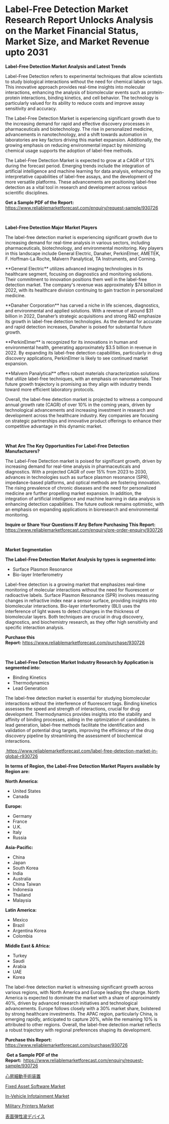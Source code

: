 <p><h1>Label-Free Detection Market Research Report Unlocks Analysis on the Market Financial Status, Market Size, and Market Revenue upto 2031</h1></p><p><strong>Label-Free Detection Market Analysis and Latest Trends</strong></p>
<p><p>Label-Free Detection refers to experimental techniques that allow scientists to study biological interactions without the need for chemical labels or tags. This innovative approach provides real-time insights into molecular interactions, enhancing the analysis of biomolecular events such as protein-protein interactions, binding kinetics, and cell behavior. The technology is particularly valued for its ability to reduce costs and improve assay sensitivity and accuracy.</p><p>The Label-Free Detection Market is experiencing significant growth due to the increasing demand for rapid and effective discovery processes in pharmaceuticals and biotechnology. The rise in personalized medicine, advancements in nanotechnology, and a shift towards automation in laboratories are key factors driving this market expansion. Additionally, the growing emphasis on reducing environmental impact by minimizing chemical usage supports the adoption of label-free methods.</p><p>The Label-Free Detection Market is expected to grow at a CAGR of 13% during the forecast period. Emerging trends include the integration of artificial intelligence and machine learning for data analysis, enhancing the interpretative capabilities of label-free assays, and the development of more versatile platforms. These advancements are positioning label-free detection as a vital tool in research and development across various scientific disciplines.</p></p>
<p><strong>Get a Sample PDF of the Report:&nbsp;</strong> <a href="https://www.reliablemarketforecast.com/enquiry/request-sample/930726">https://www.reliablemarketforecast.com/enquiry/request-sample/930726</a></p>
<p>&nbsp;</p>
<p><strong>Label-Free Detection Major Market Players</strong></p>
<p><p>The label-free detection market is experiencing significant growth due to increasing demand for real-time analysis in various sectors, including pharmaceuticals, biotechnology, and environmental monitoring. Key players in this landscape include General Electric, Danaher, PerkinElmer, AMETEK, F. Hoffman-La Roche, Malvern Panalytical, TA Instruments, and Corning.</p><p>**General Electric** utilizes advanced imaging technologies in its healthcare segment, focusing on diagnostics and monitoring solutions. Their commitment to innovation positions them well in the label-free detection market. The company's revenue was approximately $74 billion in 2022, with its healthcare division continuing to gain traction in personalized medicine.</p><p>**Danaher Corporation** has carved a niche in life sciences, diagnostics, and environmental and applied solutions. With a revenue of around $31 billion in 2022, Danaher’s strategic acquisitions and strong R&D emphasize its growth in label-free detection technologies. As the demand for accurate and rapid detection increases, Danaher is poised for substantial future growth.</p><p>**PerkinElmer** is recognized for its innovations in human and environmental health, generating approximately $3.5 billion in revenue in 2022. By expanding its label-free detection capabilities, particularly in drug discovery applications, PerkinElmer is likely to see continued market expansion.</p><p>**Malvern Panalytical** offers robust materials characterization solutions that utilize label-free techniques, with an emphasis on nanomaterials. Their future growth trajectory is promising as they align with industry trends toward more efficient laboratory protocols.</p><p>Overall, the label-free detection market is projected to witness a compound annual growth rate (CAGR) of over 10% in the coming years, driven by technological advancements and increasing investment in research and development across the healthcare industry. Key companies are focusing on strategic partnerships and innovative product offerings to enhance their competitive advantage in this dynamic market.</p></p>
<p>&nbsp;</p>
<p><strong>What Are The Key Opportunities For Label-Free Detection Manufacturers?</strong></p>
<p><p>The Label-Free Detection market is poised for significant growth, driven by increasing demand for real-time analysis in pharmaceuticals and diagnostics. With a projected CAGR of over 15% from 2023 to 2030, advances in technologies such as surface plasmon resonance (SPR), impedance-based platforms, and optical methods are fostering innovation. The rising prevalence of chronic diseases and the need for personalized medicine are further propelling market expansion. In addition, the integration of artificial intelligence and machine learning in data analysis is enhancing detection capabilities. The future outlook remains optimistic, with an emphasis on expanding applications in bioresearch and environmental monitoring.</p></p>
<p><strong>Inquire or Share Your Questions If Any Before Purchasing This Report:</strong> <a href="https://www.reliablemarketforecast.com/enquiry/pre-order-enquiry/930726">https://www.reliablemarketforecast.com/enquiry/pre-order-enquiry/930726</a></p>
<p>&nbsp;</p>
<p><strong>Market Segmentation</strong></p>
<p><strong>The Label-Free Detection Market Analysis by types is segmented into:</strong></p>
<p><ul><li>Surface Plasmon Resonance</li><li>Bio-layer Interferometry</li></ul></p>
<p><p>Label-free detection is a growing market that emphasizes real-time monitoring of molecular interactions without the need for fluorescent or radioactive labels. Surface Plasmon Resonance (SPR) involves measuring changes in refractive index near a sensor surface, providing insights into biomolecular interactions. Bio-layer interferometry (BLI) uses the interference of light waves to detect changes in the thickness of biomolecular layers. Both techniques are crucial in drug discovery, diagnostics, and biochemistry research, as they offer high sensitivity and specific interaction analysis.</p></p>
<p><strong>Purchase this Report:&nbsp;</strong><a href="https://www.reliablemarketforecast.com/purchase/930726">https://www.reliablemarketforecast.com/purchase/930726</a></p>
<p>&nbsp;</p>
<p><strong>The Label-Free Detection Market Industry Research by Application is segmented into:</strong></p>
<p><ul><li>Binding Kinetics</li><li>Thermodynamics</li><li>Lead Generation</li></ul></p>
<p><p>The label-free detection market is essential for studying biomolecular interactions without the interference of fluorescent tags. Binding kinetics assesses the speed and strength of interactions, crucial for drug development. Thermodynamics provides insights into the stability and affinity of binding processes, aiding in the optimization of candidates. In lead generation, label-free methods facilitate the identification and validation of potential drug targets, improving the efficiency of the drug discovery pipeline by streamlining the assessment of biochemical interactions.</p></p>
<p><a href="https://www.reliablemarketforecast.com/label-free-detection-market-in-global-r930726">&nbsp;https://www.reliablemarketforecast.com/label-free-detection-market-in-global-r930726</a></p>
<p><strong>In terms of Region, the Label-Free Detection Market Players available by Region are:</strong></p>
<p>
    <p> <strong> North America: </strong>
        <ul>
            <li>United States</li>
            <li>Canada</li>
        </ul>
        </p> 
    <p> <strong> Europe: </strong>
        <ul>
            <li>Germany</li>
            <li>France</li>
            <li>U.K.</li>
            <li>Italy</li>
            <li>Russia</li>
        </ul>
        </p> 
    <p> <strong> Asia-Pacific: </strong>
        <ul>
            <li>China</li>
            <li>Japan</li>
            <li>South Korea</li>
            <li>India</li>
            <li>Australia</li>
            <li>China Taiwan</li>
            <li>Indonesia</li>
            <li>Thailand</li>
            <li>Malaysia</li>
        </ul>
        </p> 
    <p> <strong> Latin America: </strong>
        <ul>
            <li>Mexico</li>
            <li>Brazil</li>
            <li>Argentina Korea</li>
            <li>Colombia</li>
        </ul>
        </p> 
    <p> <strong> Middle East & Africa: </strong>
        <ul>
            <li>Turkey</li>
            <li>Saudi</li>
            <li>Arabia</li>
            <li>UAE</li>
            <li>Korea</li>
        </ul>
    </p>
    </p>
<p><p>The label-free detection market is witnessing significant growth across various regions, with North America and Europe leading the charge. North America is expected to dominate the market with a share of approximately 40%, driven by advanced research initiatives and technological advancements. Europe follows closely with a 30% market share, bolstered by strong healthcare investments. The APAC region, particularly China, is emerging rapidly, anticipated to capture 20%, while the remaining 10% is attributed to other regions. Overall, the label-free detection market reflects a robust trajectory with regional preferences shaping its development.</p></p>
<p><strong>Purchase this Report: </strong><a href="https://www.reliablemarketforecast.com/purchase/930726">https://www.reliablemarketforecast.com/purchase/930726</a></p>
<p>&nbsp;<strong>Get a Sample PDF of the Report:&nbsp;&nbsp;</strong><a href="https://www.reliablemarketforecast.com/enquiry/request-sample/930726">https://www.reliablemarketforecast.com/enquiry/request-sample/930726</a></p>
<p><strong></strong></p>
<p><p><a href="https://medium.com/@randallrunte2023/atrial-fibrillation-surgery-devices-market-%E3%81%AF-%E3%82%B3%E3%82%B9%E3%83%88%E7%AE%A1%E7%90%86%E3%81%A8%E5%8A%B9%E7%8E%87%E5%90%91%E4%B8%8A%E3%82%92%E5%84%AA%E5%85%88%E3%81%97%E3%81%BE%E3%81%99-%E3%81%95%E3%82%89%E3%81%AB-%E5%A0%B1%E5%91%8A%E6%9B%B8%E3%81%AF%E5%B8%82%E5%A0%B4%E3%81%AE%E9%9C%80%E8%A6%81%E9%9D%A2%E3%81%A8%E4%BE%9B%E7%B5%A6%E9%9D%A2%E3%81%AE%E4%B8%A1%E6%96%B9%E3%82%92%E3%82%AB%E3%83%90%E3%83%BC%E3%81%97%E3%81%A6%E3%81%84%E3%81%BE%E3%81%99-533469354f08">心房細動手術装置</a></p><p><a href="https://www.linkedin.com/pulse/global-fixed-asset-software-market-projected-grow-cagr-x1ohc?trackingId=qsQwFpuSQR6XAQ8EQzruiw%3D%3D">Fixed Asset Software Market</a></p><p><a href="https://github.com/WillieWoodard/Market-Research-Report-List-6/blob/main/in-vehicle-infotainment-market.md">In-Vehicle Infotainment Market</a></p><p><a href="https://medium.com/@kimvicki3211/the-military-printers-market-has-witnessed-significant-growth-in-recent-years-and-this-trend-is-c743ddbb0092">Military Printers Market</a></p><p><a href="https://medium.com/@randallrunte2023/surface-acoustic-wave-devices-market-%E3%81%AF-%E3%82%B3%E3%82%B9%E3%83%88%E7%AE%A1%E7%90%86%E3%81%A8%E5%8A%B9%E7%8E%87%E5%90%91%E4%B8%8A%E3%82%92%E5%84%AA%E5%85%88%E3%81%97%E3%81%BE%E3%81%99-%E3%81%95%E3%82%89%E3%81%AB-%E5%A0%B1%E5%91%8A%E6%9B%B8%E3%81%AF%E5%B8%82%E5%A0%B4%E3%81%AE%E9%9C%80%E8%A6%81%E9%9D%A2%E3%81%A8%E4%BE%9B%E7%B5%A6%E9%9D%A2%E3%81%AE%E4%B8%A1%E6%96%B9%E3%82%92%E3%82%AB%E3%83%90%E3%83%BC%E3%81%97%E3%81%A6%E3%81%84%E3%81%BE%E3%81%99-b4323927538e">表面弾性波デバイス</a></p></p>